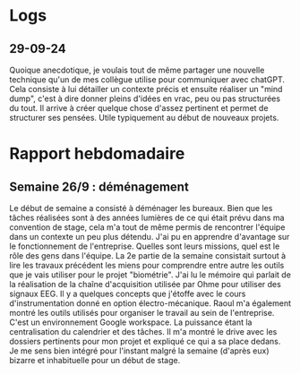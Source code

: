 # Logs
## 29-09-24
Quoique anecdotique, je voulais tout de même partager une nouvelle technique qu'un de mes collègue utilise pour communiquer avec chatGPT. Cela consiste à lui détailler un contexte précis et ensuite réaliser un "mind dump", c'est à dire donner pleins d'idées en vrac, peu ou pas structurées du tout. Il arrive à créer quelque chose d'assez pertinent et permet de structurer ses pensées. Utile typiquement au début de nouveaux projets. 

# Rapport hebdomadaire
## Semaine 26/9 : déménagement
Le début de semaine a consisté à déménager les bureaux. Bien que les tâches réalisées sont à des années lumières de ce qui était prévu dans ma convention de stage, cela m'a tout de même permis de rencontrer l'équipe dans un contexte un peu plus détendu. J'ai pu en apprendre d'avantage sur le fonctionnement de l'entreprise. Quelles sont leurs missions, quel est le rôle des gens dans l'équipe. 
La 2e partie de la semaine consistait surtout à lire les travaux précédent les miens pour comprendre entre autre les outils que je vais utiliser pour le projet "biométrie". J'ai lu le mémoire qui parlait de la réalisation de la chaîne d'acquisition utilisée par Ohme pour utiliser des signaux EEG. Il y a quelques concepts que j'étoffe avec le cours d'instrumentation donné en option électro-mécanique. 
Raoul m'a également montré les outils utilisés pour organiser le travail au sein de l'entreprise. C'est un environnement Google workspace. La puissance étant la centralisation du calendrier et des tâches. Il m'a montré le drive avec les dossiers pertinents pour mon projet et expliqué ce qui a sa place dedans. 
Je me sens bien intégré pour l'instant malgré la semaine (d'après eux) bizarre et inhabituelle pour un début de stage. 
